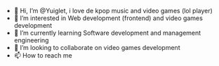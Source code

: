 - 👋 Hi, I’m @Yuiglet, i love de kpop music and video games (lol player)
- 👀 I’m interested in Web development (frontend) and video games development
- 🌱 I’m currently learning Software development and management engineering
- 💞️ I’m looking to collaborate on video games development
- 📫 How to reach me

<!---
Yuiglet/Yuiglet is a ✨ special ✨ repository because its `README.md` (this file) appears on your GitHub profile.
You can click the Preview link to take a look at your changes.
--->
